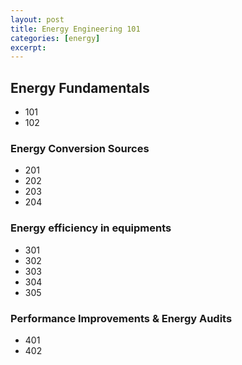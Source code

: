 ```yaml
---
layout: post
title: Energy Engineering 101
categories: [energy]
excerpt: 
---
```



## Energy Fundamentals
- 101
- 102

### Energy Conversion Sources
- 201
- 202
- 203
- 204

### Energy efficiency in equipments 
- 301
- 302
- 303
- 304
- 305

### Performance Improvements & Energy Audits
- 401
- 402
